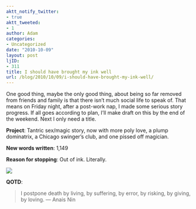 ```yaml
---
aktt_notify_twitter:
- true
aktt_tweeted:
- 1
author: Adam
categories:
- Uncategorized
date: "2010-10-09"
layout: post
ljID:
- 311
title: I should have brought my ink well
url: /blog/2010/10/09/i-should-have-brought-my-ink-well/
---
```

One good thing, maybe the only good thing, about being so far removed from friends and family is that there isn&#8217;t much social life to speak of. That means on Friday night, after a post-work nap, I made some serious story progress. If all goes according to plan, I&#8217;ll make draft on this by the end of the weekend. Next I only need a title.

**Project**: Tantric sex/magic story, now with more poly love, a plump dominatrix, a Chicago swinger&#8217;s club, and one pissed off magician.

 **New words written**: 1,149

 **Reason for stopping**: Out of ink. Literally.

![](1)

**QOTD**:

> I postpone death by living, by suffering, by error, by risking, by giving, by loving. &#8212; Anais Nin

 [1]: http://picometer.writertopia.com/words=2348&target=4000
